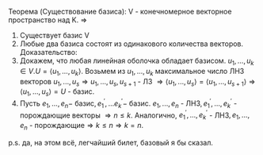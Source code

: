 Теорема (Cyществование базиса):
V - конечномерное векторное пространство над K. $\Rightarrow$
1. Существует базис V
2. Любые два базиса состоят из одинакового количества векторов.
Доказательство:
1. Докажем, что любая линейная оболочка обладает базисом. $u_1,...,u_k\in V.U=\langle u_1,...,u_k\rangle.$ Возьмем из $u_1,...,u_k$ максимальное число ЛHЗ векторов $u_1,...,u_s\Rightarrow u_1,...,u_s,u_{s+1}$ - ЛЗ $\Rightarrow\langle u_1,...,u_s\rangle=\langle u_1,...,u_{s+1}\rangle\Rightarrow\langle u_1,...,u_s\rangle=U$ - базис.
2. Пусть $e_1,...,e_n-$ базис$,e_1^\prime,...e_k^{\prime}-$ базис. $e_1,...,e_n$ - ЛНЗ$,e_1^\prime,...,e_k^{\prime}$ - порождающие векторы $\Rightarrow n\leqslant k.$ Аналогично, $e_1^\prime,...,e_k^{\prime}$ - ЛНЗ$,e_1,...,e_n$ - порождающие$\Rightarrow k\leqslant n\Rightarrow k=n$.

p.s. да, на этом всё, легчайший билет, базовый я бы сказал.